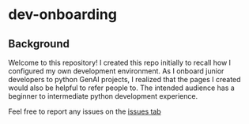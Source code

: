 # dev-onboarding
## Background
Welcome to this repository! I created this repo initially to recall how I configured my own development environment. As I onboard junior developers to python GenAI projects, I realized that the pages I created would also be helpful to refer people to. The intended audience has a beginner to intermediate python development experience.

Feel free to report any issues on the [issues tab](https://github.com/progressEdd/dev-onboarding/issues)